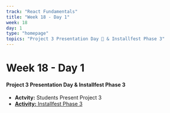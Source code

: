 ```yaml
---
track: "React Fundamentals"
title: "Week 18 - Day 1"
week: 18
day: 1
type: "homepage"
topics: "Project 3 Presentation Day 🎉 & Installfest Phase 3"
---
```



# Week 18 - Day 1

#### Project 3 Presentation Day & Installfest Phase 3 
- **Actvity:** Students Present Project 3
- [**Activity:** Installfest Phase 3](/react-fundamentals/week-18/day-1/prepare-for-second-language-unit)

